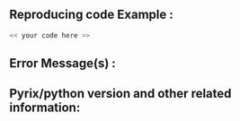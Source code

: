 ## Reproducing code Example :
```python
<< your code here >>
```
## Error Message(s) :

## Pyrix/python version and other related information:
